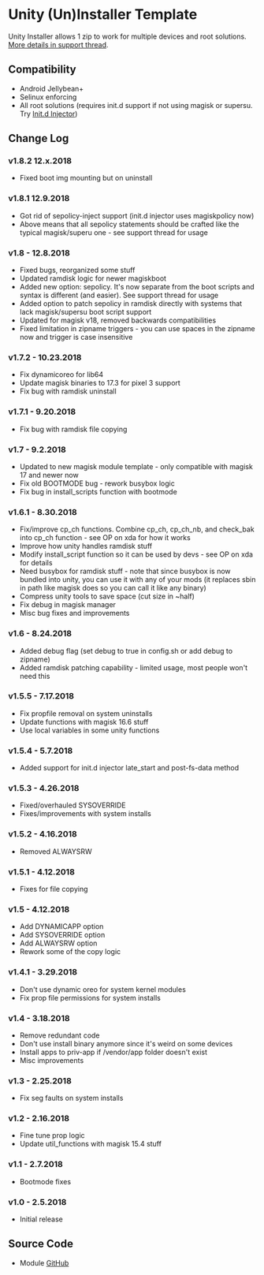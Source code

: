 # Unity (Un)Installer Template
Unity Installer allows 1 zip to work for multiple devices and root solutions. [More details in support thread](https://forum.xda-developers.com/apps/magisk/module-audio-modification-library-t3579612).

## Compatibility
* Android Jellybean+
* Selinux enforcing
* All root solutions (requires init.d support if not using magisk or supersu. Try [Init.d Injector](https://forum.xda-developers.com/android/software-hacking/mod-universal-init-d-injector-wip-t3692105))

## Change Log
### v1.8.2 12.x.2018
* Fixed boot img mounting but on uninstall

### v1.8.1 12.9.2018
* Got rid of sepolicy-inject support (init.d injector uses magiskpolicy now)
* Above means that all sepolicy statements should be crafted like the typical magisk/superu one - see support thread for usage

### v1.8 - 12.8.2018
* Fixed bugs, reorganized some stuff
* Updated ramdisk logic for newer magiskboot
* Added new option: sepolicy. It's now separate from the boot scripts and syntax is different (and easier). See support thread for usage
* Added option to patch sepolicy in ramdisk directly with systems that lack magisk/supersu boot script support
* Updated for magisk v18, removed backwards compatibilities
* Fixed limitation in zipname triggers - you can use spaces in the zipname now and trigger is case insensitive

### v1.7.2 - 10.23.2018
* Fix dynamicoreo for lib64
* Update magisk binaries to 17.3 for pixel 3 support
* Fix bug with ramdisk uninstall

### v1.7.1 - 9.20.2018
* Fix bug with ramdisk file copying

### v1.7 - 9.2.2018
* Updated to new magisk module template - only compatible with magisk 17 and newer now
* Fix old BOOTMODE bug - rework busybox logic
* Fix bug in install_scripts function with bootmode

### v1.6.1 - 8.30.2018
* Fix/improve cp_ch functions. Combine cp_ch, cp_ch_nb, and check_bak into cp_ch function - see OP on xda for how it works
* Improve how unity handles ramdisk stuff
* Modify install_script function so it can be used by devs - see OP on xda for details
* Need busybox for ramdisk stuff - note that since busybox is now bundled into unity, you can use it with any of your mods (it replaces sbin in path like magisk does so you can call it like any binary)
* Compress unity tools to save space (cut size in ~half)
* Fix debug in magisk manager
* Misc bug fixes and improvements

### v1.6 - 8.24.2018
* Added debug flag (set debug to true in config.sh or add debug to zipname)
* Added ramdisk patching capability - limited usage, most people won't need this

### v1.5.5 - 7.17.2018
* Fix propfile removal on system uninstalls
* Update functions with magisk 16.6 stuff
* Use local variables in some unity functions

### v1.5.4 - 5.7.2018
* Added support for init.d injector late_start and post-fs-data method

### v1.5.3 - 4.26.2018
* Fixed/overhauled SYSOVERRIDE
* Fixes/improvements with system installs

### v1.5.2 - 4.16.2018
* Removed ALWAYSRW

### v1.5.1 - 4.12.2018
* Fixes for file copying

### v1.5 - 4.12.2018
* Add DYNAMICAPP option
* Add SYSOVERRIDE option
* Add ALWAYSRW option
* Rework some of the copy logic

### v1.4.1 - 3.29.2018
* Don't use dynamic oreo for system kernel modules
* Fix prop file permissions for system installs

### v1.4 - 3.18.2018
* Remove redundant code
* Don't use install binary anymore since it's weird on some devices
* Install apps to priv-app if /vendor/app folder doesn't exist
* Misc improvements

### v1.3 - 2.25.2018
* Fix seg faults on system installs

### v1.2 - 2.16.2018
* Fine tune prop logic
* Update util_functions with magisk 15.4 stuff

### v1.1 - 2.7.2018
* Bootmode fixes

### v1.0 - 2.5.2018
* Initial release

## Source Code
* Module [GitHub](https://github.com/Zackptg5/Unity)
